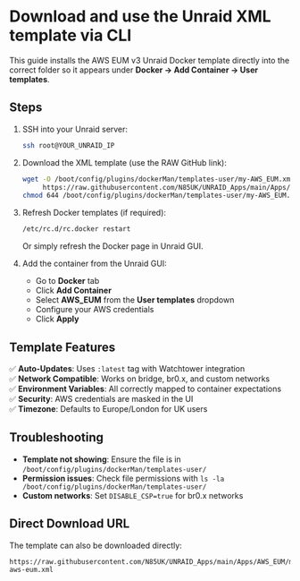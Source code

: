# Download and use the Unraid XML template via CLI

This guide installs the AWS EUM v3 Unraid Docker template directly into the correct folder so it appears under **Docker → Add Container → User templates**.

## Steps

1. SSH into your Unraid server:
   ```bash
   ssh root@YOUR_UNRAID_IP
   ```

2. Download the XML template (use the RAW GitHub link):
   ```bash
   wget -O /boot/config/plugins/dockerMan/templates-user/my-AWS_EUM.xml \
        https://raw.githubusercontent.com/N85UK/UNRAID_Apps/main/Apps/AWS_EUM/my-aws-eum.xml
   chmod 644 /boot/config/plugins/dockerMan/templates-user/my-AWS_EUM.xml
   ```

3. Refresh Docker templates (if required):
   ```bash
   /etc/rc.d/rc.docker restart
   ```
   Or simply refresh the Docker page in Unraid GUI.

4. Add the container from the Unraid GUI:
   - Go to **Docker** tab
   - Click **Add Container**
   - Select **AWS_EUM** from the **User templates** dropdown
   - Configure your AWS credentials
   - Click **Apply**

## Template Features

✅ **Auto-Updates**: Uses `:latest` tag with Watchtower integration  
✅ **Network Compatible**: Works on bridge, br0.x, and custom networks  
✅ **Environment Variables**: All correctly mapped to container expectations  
✅ **Security**: AWS credentials are masked in the UI  
✅ **Timezone**: Defaults to Europe/London for UK users  

## Troubleshooting

- **Template not showing**: Ensure the file is in `/boot/config/plugins/dockerMan/templates-user/`
- **Permission issues**: Check file permissions with `ls -la /boot/config/plugins/dockerMan/templates-user/`
- **Custom networks**: Set `DISABLE_CSP=true` for br0.x networks

## Direct Download URL

The template can also be downloaded directly:
```
https://raw.githubusercontent.com/N85UK/UNRAID_Apps/main/Apps/AWS_EUM/my-aws-eum.xml
```